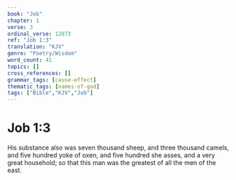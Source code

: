 ```yaml
---
book: "Job"
chapter: 1
verse: 3
ordinal_verse: 12873
ref: "Job 1:3"
translation: "KJV"
genre: "Poetry/Wisdom"
word_count: 41
topics: []
cross_references: []
grammar_tags: [cause-effect]
thematic_tags: [names-of-god]
tags: ["Bible","KJV","Job"]
---
```


# Job 1:3

His substance also was seven thousand sheep, and three thousand camels, and five hundred yoke of oxen, and five hundred she asses, and a very great household; so that this man was the greatest of all the men of the east.
